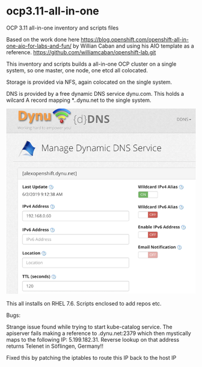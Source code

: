 # ocp3.11-all-in-one
OCP 3.11 all-in-one inventory and scripts files

Based on the work done here https://blog.openshift.com/openshift-all-in-one-aio-for-labs-and-fun/  by Willian Caban and using his AIO template as a reference. https://github.com/williamcaban/openshift-lab.git

This inventory and scripts builds a all-in-one OCP cluster on a single system, so one master, one node, one etcd all colocated.

Storage is provided via NFS, again colocated on the single system.

DNS is provided by a free dynamic DNS service dynu.com. This holds a wilcard A record mapping *.<host>.dynu.net to the single system.
  
![alt text](https://raw.githubusercontent.com/alexgroom/ocp3.11-all-in-one/master/dynu.png)

This all installs on RHEL 7.6. Scripts enclosed to add repos etc.

Bugs:

Strange issue found while trying to start kube-catalog service. The apiserver fails making a reference to <HOST>.dynu.net:2379 which then mystically maps to the following IP: 5.199.182.31.
Reverse lookup on that address returns Telenet in Söflingen, Germany!!

Fixed this by patching the iptables to route this IP back to the host IP
